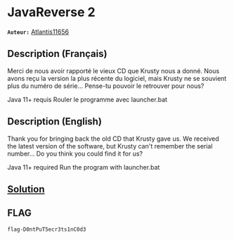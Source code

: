 # JavaReverse 2
**`Auteur:`** [Atlantis11656](https://github.com/MassinissaDjellouli)

## Description (Français)
Merci de nous avoir rapporté le vieux CD que Krusty nous a donné. Nous avons reçu la version la plus récente du logiciel, mais Krusty ne se souvient plus du numéro de série... Pense-tu pouvoir le retrouver pour nous?

Java 11+ requis
Rouler le programme avec launcher.bat
## Description (English)
Thank you for bringing back the old CD that Krusty gave us. We received the latest version of the software, but Krusty can't remember the serial number... Do you think you could find it for us?

Java 11+ required
Run the program with launcher.bat
## [Solution](./Solution/WRITEUP.MD)
## FLAG
`flag-D0ntPuT5ecr3ts1nC0d3`